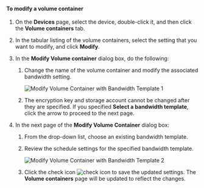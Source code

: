 <!--author=SharS last changed: 1/7/2016-->

#### To modify a volume container
1. On the **Devices** page, select the device, double-click it, and then click the **Volume containers** tab.
2. In the tabular listing of the volume containers, select the setting that you want to modify, and click **Modify**.
3. In the **Modify Volume container** dialog box, do the following:
   
   1. Change the name of the volume container and modify the associated bandwidth setting. 
      
       ![Modify Volume Container with Bandwidth Template 1](./media/storsimple-modify-volume-container/HCS_ModifyVCBT1-include.png)
   2. The encryption key and storage account cannot be changed after they are specified. If you specified **Select a bandwidth template**, click the arrow to proceed to the next page.
4. In the next page of the **Modify Volume Container** dialog box:
   
   1. From the drop-down list, choose an existing bandwidth template.
   2. Review the schedule settings for the specified bandwidth template.
      
       ![Modify Volume Container with Bandwidth Template 2](./media/storsimple-modify-volume-container/HCS_ModifyVCBT2-include.png)
   3. Click the check icon ![check icon](./media/storsimple-modify-volume-container/HCS_CheckIcon-include.png) to save the updated settings. The **Volume containers** page will be updated to reflect the changes.


